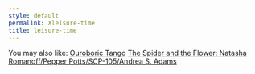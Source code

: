 ```yaml
---
style: default
permalink: Xleisure-time
title: leisure-time
---
```

You may also like:
[Ouroboric Tango](http://scp-wiki.net/cav-004)
[The Spider and the Flower: Natasha Romanoff/Pepper Potts/SCP-105/Andrea S. Adams](http://scp-wiki.net/the-spider-and-the-flower-natasha-romanoff-pepper-potts-scp)